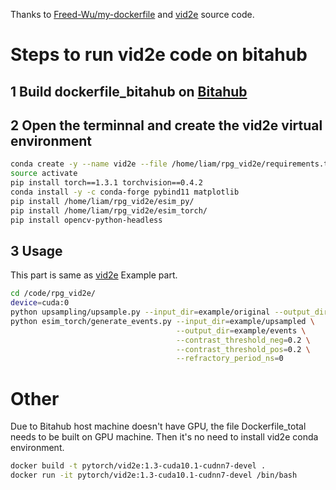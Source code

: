Thanks to [Freed-Wu/my-dockerfile](https://github.com/Freed-Wu/my-dockerfile) and [vid2e](https://github.com/uzh-rpg/rpg_vid2e.git) source code.
# Steps to run vid2e code on bitahub
## 1 Build dockerfile_bitahub on [Bitahub](https://www.bitahub.com/login)
## 2 Open the terminnal and create the vid2e virtual environment
```bash
conda create -y --name vid2e --file /home/liam/rpg_vid2e/requirements.txt
source activate
pip install torch==1.3.1 torchvision==0.4.2
conda install -y -c conda-forge pybind11 matplotlib
pip install /home/liam/rpg_vid2e/esim_py/
pip install /home/liam/rpg_vid2e/esim_torch/
pip install opencv-python-headless
```
## 3 Usage
This part is same as [vid2e](https://github.com/uzh-rpg/rpg_vid2e) Example part.
```bash
cd /code/rpg_vid2e/
device=cuda:0
python upsampling/upsample.py --input_dir=example/original --output_dir=example/upsampled --device=$device
python esim_torch/generate_events.py --input_dir=example/upsampled \
                                     --output_dir=example/events \
                                     --contrast_threshold_neg=0.2 \
                                     --contrast_threshold_pos=0.2 \
                                     --refractory_period_ns=0
```
# Other
Due to Bitahub host machine doesn't have GPU, the file Dockerfile_total needs to be built on GPU machine. Then it's no need to install vid2e conda environment.
```bash
docker build -t pytorch/vid2e:1.3-cuda10.1-cudnn7-devel .
docker run -it pytorch/vid2e:1.3-cuda10.1-cudnn7-devel /bin/bash
```
